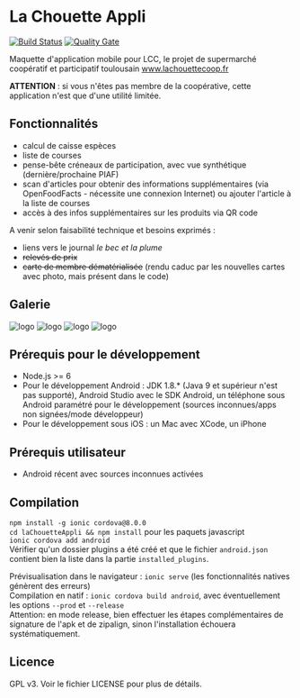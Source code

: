 # La Chouette Appli 

[![Build Status](https://travis-ci.org/gbaudic/lachouetteappli.svg?branch=master)](https://travis-ci.org/gbaudic/lachouetteappli)
[![Quality Gate](https://sonarcloud.io/api/project_badges/measure?project=la_chouette_appli&metric=alert_status)](https://sonarcloud.io/dashboard?id=la_chouette_appli)

Maquette d'application mobile pour LCC, le projet de supermarché coopératif et participatif toulousain
www.lachouettecoop.fr

**ATTENTION** : si vous n'êtes pas membre de la coopérative, cette application n'est que d'une utilité limitée. 

## Fonctionnalités

- calcul de caisse espèces
- liste de courses
- pense-bête créneaux de participation, avec vue synthétique (dernière/prochaine PIAF)
- scan d'articles pour obtenir des informations supplémentaires (via OpenFoodFacts - nécessite une connexion Internet) ou ajouter l'article à la liste de courses
- accès à des infos supplémentaires sur les produits via QR code

A venir selon faisabilité technique et besoins exprimés : 

- liens vers le journal _le bec et la plume_
- ~~relevés de prix~~
- ~~carte de membre dématérialisée~~ (rendu caduc par les nouvelles cartes avec photo, mais présent dans le code)

## Galerie

![logo](screenshots/list.png "liste de courses")
![logo](screenshots/article.png "Vue article scanné")
![logo](screenshots/caisse.png "comptage caisse espèces")
![logo](screenshots/piafs.png "PIAFs")

## Prérequis pour le développement

- Node.js >= 6
- Pour le développement Android : JDK 1.8.* (Java 9 et supérieur n'est pas supporté), Android Studio avec le SDK Android, un téléphone sous Android paramétré pour le développement (sources inconnues/apps non signées/mode développeur)
- Pour le développement sous iOS : un Mac avec XCode, un iPhone

## Prérequis utilisateur

- Android récent avec sources inconnues activées

## Compilation

`npm install -g ionic cordova@8.0.0`  
`cd laChouetteAppli && npm install` pour les paquets javascript  
`ionic cordova add android`  
Vérifier qu'un dossier plugins a été créé et que le fichier `android.json` contient bien la liste dans la partie `installed_plugins`.  

Prévisualisation dans le navigateur : `ionic serve` (les fonctionnalités natives génèrent des erreurs)  
Compilation en natif : `ionic cordova build android`, avec éventuellement les options `--prod` et `--release`  
Attention: en mode release, bien effectuer les étapes complémentaires de signature de l'apk et de zipalign, sinon l'installation échouera systématiquement. 

## Licence

GPL v3. Voir le fichier LICENSE pour plus de détails. 
